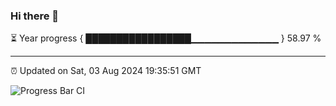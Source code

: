 ### Hi there 👋

⏳ Year progress { █████████████████▁▁▁▁▁▁▁▁▁▁▁▁▁ } 58.97 %

---

⏰ Updated on Sat, 03 Aug 2024 19:35:51 GMT

![Progress Bar CI](https://github.com/IshwaranRudhara/GIT-ACTION/workflows/Progress%20Bar%20CI/badge.svg)
